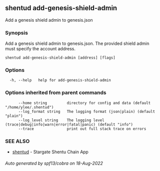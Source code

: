 ## shentud add-genesis-shield-admin

Add a genesis shield admin to genesis.json

### Synopsis

Add a genesis shield admin to genesis.json. The provided shield admin must specify the account address. 

```
shentud add-genesis-shield-admin [address] [flags]
```

### Options

```
  -h, --help   help for add-genesis-shield-admin
```

### Options inherited from parent commands

```
      --home string         directory for config and data (default "/home/ylee/.shentud")
      --log_format string   The logging format (json|plain) (default "plain")
      --log_level string    The logging level (trace|debug|info|warn|error|fatal|panic) (default "info")
      --trace               print out full stack trace on errors
```

### SEE ALSO

* [shentud](shentud.md)	 - Stargate Shentu Chain App

###### Auto generated by spf13/cobra on 18-Aug-2022
